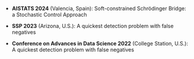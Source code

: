 - **AISTATS 2024** (Valencia, Spain): Soft-constrained Schrödinger Bridge: a Stochastic Control
Approach

- **SSP 2023** (Arizona, U.S.): A quickest detection problem with false negatives

- **Conference on Advances in Data Science 2022** (College Station, U.S.): A quickest detection problem with false negatives

